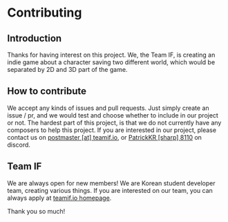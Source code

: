 # Contributing

## Introduction
Thanks for having interest on this project.
We, the Team IF, is creating an indie game about a character saving two different world,
which would be separated by 2D and 3D part of the game.

## How to contribute
We accept any kinds of issues and pull requests.
Just simply create an issue / pr, and we would test and choose whether to include in our project or not.
The hardest part of this project, is that we do not currently have any composers to help this project.
If you are interested in our project, please contact us on [postmaster [at] teamif.io](mailto:postmaster@teamif.io),
or [PatrickKR [sharp] 8110](https://discord.com) on discord.

## Team IF
We are always open for new members! We are Korean student developer team, creating various things.
If you are interested on our team, you can always apply at [teamif.io homepage](https://teamif.io/career).

Thank you so much!
